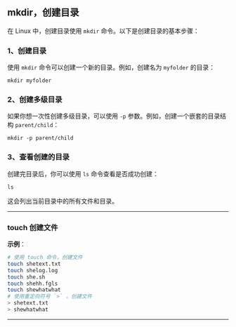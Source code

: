 ## mkdir，创建目录

在 Linux 中，创建目录使用 `mkdir` 命令。以下是创建目录的基本步骤：

### 1、创建目录

使用 `mkdir` 命令可以创建一个新的目录。例如，创建名为 `myfolder` 的目录：

```shell
mkdir myfolder
```

### 2、创建多级目录

如果你想一次性创建多级目录，可以使用 `-p` 参数。例如，创建一个嵌套的目录结构 `parent/child`：

```shell
mkdir -p parent/child
```

### 3、查看创建的目录

创建完目录后，你可以使用 `ls` 命令查看是否成功创建：

```shell
ls
```

这会列出当前目录中的所有文件和目录。

---

### touch 创建文件

**示例**：

```bash
# 使用 touch 命令，创建文件
touch shetext.txt
touch shelog.log
touch she.sh
touch shehh.fgls
touch shewhatwhat
# 使用重定向符号 `>` ，创建文件
> shetext.txt
> shewhatwhat
```

---